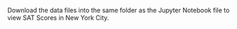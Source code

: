 Download the data files into the same folder as the Jupyter Notebook file to view SAT Scores in New York City. 
